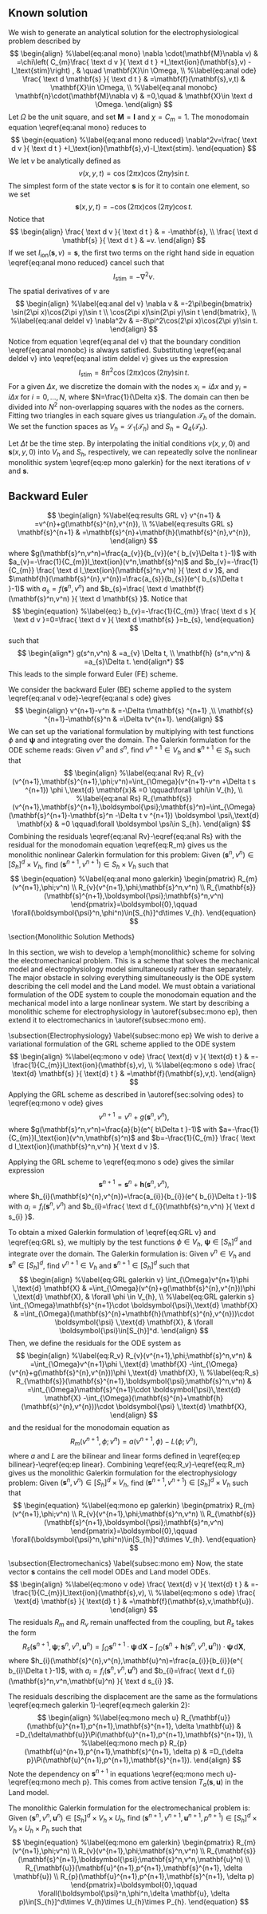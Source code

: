 ## Known solution
We wish to generate an analytical solution for the electrophysiological problem described by $$
\begin{align}
    %\label{eq:anal mono} 
\nabla \cdot(\mathbf{M}\nabla v)  & =\chi\left( C_{m}\frac{ \text d v }{ \text d t } +I_\text{ion}(\mathbf{s},v) -I_\text{stim}\right) , & \quad \mathbf{X}\in \Omega, \\
    %\label{eq:anal ode} 
\frac{ \text d \mathbf{s} }{ \text d t }  & =\mathbf{f}(\mathbf{s},v,t)  & \mathbf{X}\in \Omega, \\
    %\label{eq:anal monobc} 
\mathbf{n}\cdot(\mathbf{M}\nabla v) & =0,\quad & \mathbf{X}\in \text d \Omega.
\end{align}
$$
Let $\Omega$ be the unit square, and set $\mathbf{M}=\mathbf{I}$ and $\chi=C_{m}=1$. The monodomain equation \eqref{eq:anal mono} reduces to $$
\begin{equation}
%\label{eq:anal mono reduced}
	\nabla^2v=\frac{ \text d v }{ \text d t } +I_\text{ion}(\mathbf{s},v)-I_\text{stim}.
\end{equation}
$$
We let $v$ be analytically defined as $$
\begin{equation}
%\label{eq:anal v}
	v(x,y,t)=\cos(2\pi x)\cos(2\pi y)\sin t.
\end{equation}
$$
The simplest form of the state vector $\mathbf{s}$ is for it to contain one element, so we set $$
\begin{equation}
%\label{eq:anal s}
	\mathbf{s}(x,y,t)=-\cos(2\pi x)\cos(2\pi y)\cos t.
\end{equation}
$$
Notice that $$
\begin{align}
	\frac{ \text d v }{ \text d t }  & = -\mathbf{s}, \\
\frac{ \text d \mathbf{s} }{ \text d t }  & =v.
\end{align}
$$
If we set $I_\text{ion}(\mathbf{s},v)=\mathbf{s}$, the first two terms on the right hand side in equation \eqref{eq:anal mono reduced} cancel such that $$
\begin{equation}
%\label{eq:anal istim deldel v}
	I_\text{stim}=-\nabla^2v.
\end{equation}
$$
The spatial derivatives of $v$ are $$
\begin{align} 
%\label{eq:anal del v}
	\nabla v & =-2\pi\begin{bmatrix}
\sin(2\pi x)\cos(2\pi y)\sin t \\
\cos(2\pi x)\sin(2\pi y)\sin t
\end{bmatrix}, \\
%\label{eq:anal deldel v} 
\nabla^2v & =-8\pi^2\cos(2\pi x)\cos(2\pi y)\sin t.
\end{align}
$$
Notice from equation \eqref{eq:anal del v} that the boundary condition \eqref{eq:anal monobc} is always satisfied. Substituting \eqref{eq:anal deldel v} into \eqref{eq:anal istim deldel v} gives us the expression $$
\begin{equation}
%\label{eq:anal istim}
	I_\text{stim}=8\pi^2\cos(2\pi x)\cos(2\pi y)\sin t.
\end{equation}
$$
For a given $\Delta x$, we discretize the domain with the nodes $x_{i}=i\Delta x$ and $y_{i}=i\Delta x$ for $i=0,\dots,N$, where $N=\frac{1}{\Delta x}$. The domain can then be divided into $N^2$ non-overlapping squares with the nodes as the corners. Fitting two triangles in each square gives us triangulation $\mathcal{T}_{h}$ of the domain. We set the function spaces as $V_{h}=\mathcal{L}_{1}(\mathcal{T}_{h})$ and $S_{h}=Q_{4}(\mathcal{T}_{h})$. 

Let $\Delta t$ be the time step. By interpolating the initial conditions $v(x,y,0)$ and $\mathbf{s}(x,y,0)$ into $V_{h}$ and $S_{h}$, respectively, we can repeatedly solve the nonlinear monolithic system \eqref{eq:ep mono galerkin} for the next iterations of $v$ and $\mathbf{s}$.
## Backward Euler

$$
\begin{align}
%\label{eq:results GRL v}
	v^{n+1} & =v^{n}+g(\mathbf{s}^{n},v^{n}), \\
%\label{eq:results GRL s}
	\mathbf{s}^{n+1} & =\mathbf{s}^{n}+\mathbf{h}(\mathbf{s}^{n},v^{n}),
\end{align}
$$
where $g(\mathbf{s}^n,v^n)=\frac{a_{v}}{b_{v}}(e^{ b_{v}\Delta t }-1)$ with $a_{v}=-\frac{1}{C_{m}}I_\text{ion}(v^n,\mathbf{s}^n)$ and $b_{v}=-\frac{1}{C_{m}} \frac{ \text d I_\text{ion}(\mathbf{s}^n,v^n) }{ \text d v }$, and $\mathbf{h}(\mathbf{s}^{n},v^{n})=\frac{a_{s}}{b_{s}}(e^{ b_{s}\Delta t }-1)$ with $a_{s}=f(\mathbf{s}^n,v^{n})$ and $b_{s}=\frac{ \text d \mathbf{f}(\mathbf{s}^n,v^n) }{ \text d \mathbf{s} }$. Notice that $$
\begin{equation}
%\label{eq:}
	b_{v}=-\frac{1}{C_{m}} \frac{ \text d s }{ \text d v }=0=\frac{ \text d v }{ \text d \mathbf{s} }=b_{s},
\end{equation}
$$
such that $$
\begin{align*}
	g(s^n,v^n) & =a_{v} \Delta t, \\
\mathbf{h} (s^n,v^n) & =a_{s}\Delta t.
\end{align*}
$$
This leads to the simple forward Euler (FE) scheme. 

We consider the backward Euler (BE) scheme applied to the system \eqref{eq:anal v ode}-\eqref{eq:anal s ode} gives
$$
\begin{align}
v^{n+1}-v^n & =-\Delta t\mathbf{s} ^{n+1} ,\\
\mathbf{s} ^{n+1}-\mathbf{s}^n  & =\Delta tv^{n+1}.
\end{align}
$$
We can set up the variational formulation by multiplying with test functions $\phi$ and $\boldsymbol \psi$ and integrating over the domain. The Galerkin formulation for the ODE scheme reads: Given $v^n$ and $s^n$, find $v^{n+1}\in V_{h}$ and $\mathbf{s} ^{n+1}\in S_{h}$ such that 
$$
\begin{align}
%\label{eq:anal Rv} 
R_{v}(v^{n+1},\mathbf{s}^{n+1},\phi;v^n)=\int_{\Omega}(v^{n+1}-v^n +\Delta t s ^{n+1}) \phi \,\text{d} \mathbf{x}& =0 \qquad\forall \phi\in V_{h}, \\
%\label{eq:anal Rs}
R_{\mathbf{s}}(v^{n+1},\mathbf{s}^{n+1},\boldsymbol{\psi};\mathbf{s}^n)=\int_{\Omega}(\mathbf{s}^{n+1}-\mathbf{s}^n -\Delta t v ^{n+1}) \boldsymbol \psi\,\text{d} \mathbf{x} & =0 \qquad\forall \boldsymbol \psi\in S_{h}.
\end{align}
$$
Combining the residuals \eqref{eq:anal Rv}-\eqref{eq:anal Rs} with the residual for the monodomain equation \eqref{eq:R_m} gives us the monolithic nonlinear Galerkin formulation for this problem: Given $(\mathbf{s}^n,v^n)\in[S_{h}]^d\times V_{h}$, find $(\mathbf{s}^{n+1},v^{n+1})\in S_{h}\times V_{h}$ such that$$
\begin{equation}
%\label{eq:anal mono galerkin}
	\begin{pmatrix}
R_{m}(v^{n+1},\phi;v^n) \\
R_{v}(v^{n+1},\phi;\mathbf{s}^n,v^n) \\
R_{\mathbf{s}}(\mathbf{s}^{n+1},\boldsymbol{\psi};\mathbf{s}^n,v^n) 
\end{pmatrix}=\boldsymbol{0},\qquad \forall(\boldsymbol{\psi}^n,\phi^n)\in[S_{h}]^d\times V_{h}.
\end{equation}
$$


\section{Monolithic Solution Methods}

In this section, we wish to develop a \emph{monolithic} scheme for solving the electromechanical problem. This is a scheme that solves the mechanical model and electrophysiology model simultaneously rather than separately. The major obstacle in solving everything simultaneously is the ODE system describing the cell model and the Land model. We must obtain a variational formulation of the ODE system to couple the monodomain equation and the mechanical model into a large nonlinear system. We start by describing a monolithic scheme for electrophysiology in \autoref{subsec:mono ep}, then extend it to electromechanics in \autoref{subsec:mono em}.

\subsection{Electrophysiology} \label{subsec:mono ep}
We wish to derive a variational formulation of the GRL scheme applied to the ODE system
$$
\begin{align}
%\label{eq:mono v ode}
    \frac{ \text{d} v }{ \text{d} t }  & =-\frac{1}{C_{m}}I_\text{ion}(\mathbf{s},v), \\
%\label{eq:mono s ode}
    \frac{ \text{d} \mathbf{s} }{ \text{d} t }  & =\mathbf{f}(\mathbf{s},v,t).
\end{align}
$$
Applying the GRL scheme as described in \autoref{sec:solving odes} to \eqref{eq:mono v ode} gives $$
\begin{equation}
%\label{eq:GRL v}
	v^{n+1}=v^{n}+g(\mathbf{s}^{n},v^{n}),
\end{equation}
$$
where $g(\mathbf{s}^n,v^n)=\frac{a}{b}(e^{ b\Delta t }-1)$ with $a=-\frac{1}{C_{m}}I_\text{ion}(v^n,\mathbf{s}^n)$ and $b=-\frac{1}{C_{m}} \frac{ \text d I_\text{ion}(\mathbf{s}^n,v^n) }{ \text d v }$. 

Applying the GRL scheme to \eqref{eq:mono s ode} gives the similar expression$$
\begin{equation}
%\label{eq:GRL s}
	\mathbf{s}^{n+1}=\mathbf{s}^{n}+\mathbf{h}(\mathbf{s}^{n},v^{n}),
\end{equation}
$$
where $h_{i}(\mathbf{s}^{n},v^{n})=\frac{a_{i}}{b_{i}}(e^{ b_{i}\Delta t }-1)$ with $a_{i}=f_{i}(\mathbf{s}^n,v^{n})$ and $b_{i}=\frac{ \text d f_{i}(\mathbf{s}^n,v^n) }{ \text d s_{i} }$.

To obtain a mixed Galerkin formulation of \eqref{eq:GRL v} and \eqref{eq:GRL s}, we multiply by the test functions $\phi \in V_{h}$, $\boldsymbol{\psi}\in[S_{h}]^d$ and integrate over the domain. The Galerkin formulation is: Given $v^n\in V_{h}$ and $\mathbf{s}^n\in [S_{h}]^d$, find  $v^{n+1}\in V_{h}$ and $\mathbf{s}^{n+1}\in [S_{h}]^d$ such that $$
\begin{align}
	%\label{eq:GRL galerkin v}
	\int_{\Omega}v^{n+1}\phi \,\text{d} \mathbf{X} & =\int_{\Omega}(v^{n}+g(\mathbf{s}^{n},v^{n}))\phi \,\text{d} \mathbf{X}, & \forall \phi \in V_{h}, \\
%\label{eq:GRL galerkin s}
	\int_{\Omega}\mathbf{s}^{n+1}\cdot \boldsymbol{\psi}\,\text{d} \mathbf{X} & =\int_{\Omega}(\mathbf{s}^{n}+\mathbf{h}(\mathbf{s}^{n},v^{n}))\cdot \boldsymbol{\psi} \,\text{d} \mathbf{X}, & \forall \boldsymbol{\psi}\in[S_{h}]^d.
\end{align}
$$
Then, we define the residuals for the ODE system as $$
\begin{align}
	%\label{eq:R_v}
R_{v}(v^{n+1},\phi;\mathbf{s}^n,v^n) & =\int_{\Omega}v^{n+1}\phi \,\text{d} \mathbf{X}  -\int_{\Omega}(v^{n}+g(\mathbf{s}^{n},v^{n}))\phi \,\text{d} \mathbf{X}, \\
%\label{eq:R_s} 
R_{\mathbf{s}}(\mathbf{s}^{n+1},\boldsymbol{\psi};\mathbf{s}^n,v^n) & =\int_{\Omega}\mathbf{s}^{n+1}\cdot \boldsymbol{\psi}\,\text{d} \mathbf{X} -\int_{\Omega}(\mathbf{s}^{n}+\mathbf{h}(\mathbf{s}^{n},v^{n}))\cdot \boldsymbol{\psi} \,\text{d} \mathbf{X},
\end{align}
$$
and the residual for the monodomain equation as $$
\begin{equation}
%\label{eq:R_m}
	R_{m}(v^{n+1},\phi;v^n)=a(v^{n+1},\phi)-L(\phi;v^n),
\end{equation}
$$
where $a$ and $L$ are the bilinear and linear forms defined in \eqref{eq:ep bilinear}-\eqref{eq:ep linear}. Combining \eqref{eq:R_v}-\eqref{eq:R_m} gives us the monolithic Galerkin formulation for the electrophysiology problem: Given $(\mathbf{s}^n,v^n)\in[S_{h}]^d\times V_{h}$, find $(\mathbf{s}^{n+1},v^{n+1})\in[S_{h}]^d\times V_{h}$ such that
$$
\begin{equation}
%\label{eq:mono ep galerkin}
	\begin{pmatrix}
R_{m}(v^{n+1},\phi;v^n) \\
R_{v}(v^{n+1},\phi;\mathbf{s}^n,v^n) \\
R_{\mathbf{s}}(\mathbf{s}^{n+1},\boldsymbol{\psi};\mathbf{s}^n,v^n) 
\end{pmatrix}=\boldsymbol{0},\qquad \forall(\boldsymbol{\psi}^n,\phi^n)\in[S_{h}]^d\times V_{h}.
\end{equation}
$$

\subsection{Electromechanics} \label{subsec:mono em}
Now, the state vector $\mathbf{s}$ contains the cell model ODEs and Land model ODEs.
$$
\begin{align}
%\label{eq:mono v ode}
    \frac{ \text{d} v }{ \text{d} t }  & =-\frac{1}{C_{m}}I_\text{ion}(\mathbf{s},v), \\
%\label{eq:mono s ode}
    \frac{ \text{d} \mathbf{s} }{ \text{d} t }  & =\mathbf{f}(\mathbf{s},v,\mathbf{u}).
\end{align}
$$
The residuals $R_{m}$ and $R_{v}$ remain unaffected from the coupling, but $R_{s}$ takes the form $$
\begin{equation}
%\label{eq:R_s em}
	R_{s}(\mathbf{s}^{n+1},\boldsymbol{\psi};\mathbf{s}^n,v^n,\mathbf{u}^n) =\int_{\Omega}\mathbf{s}^{n+1}\cdot \boldsymbol{\psi}\,\text{d} \mathbf{X} -\int_{\Omega}(\mathbf{s}^{n}+\mathbf{h}(\mathbf{s}^{n},v^{n},\mathbf{u}^n))\cdot \boldsymbol{\psi} \,\text{d} \mathbf{X},
\end{equation}
$$
where $h_{i}(\mathbf{s}^{n},v^{n},\mathbf{u}^n)=\frac{a_{i}}{b_{i}}(e^{ b_{i}\Delta t }-1)$, with $a_{i}=f_{i}(\mathbf{s}^n,v^{n},\mathbf{u}^n)$ and $b_{i}=\frac{ \text d f_{i}(\mathbf{s}^n,v^n,\mathbf{u}^n) }{ \text d s_{i} }$.

The residuals describing the displacement are the same as the formulations \eqref{eq:mech galerkin 1}-\eqref{eq:mech galerkin 2}: $$
\begin{align}
    %\label{eq:mono mech u} 
R_{\mathbf{u}}(\mathbf{u}^{n+1},p^{n+1},\mathbf{s}^{n+1}, \delta \mathbf{u}) & =D_{\delta\mathbf{u}}\Pi(\mathbf{u}^{n+1},p^{n+1},\mathbf{s}^{n+1}), \\
    %\label{eq:mono mech p} 
R_{p}(\mathbf{u}^{n+1},p^{n+1},\mathbf{s}^{n+1}, \delta p) & =D_{\delta p}\Pi(\mathbf{u}^{n+1},p^{n+1},\mathbf{s}^{n+1}).
\end{align}
$$
Note the dependency on $\mathbf{s}^{n+1}$ in equations \eqref{eq:mono mech u}-\eqref{eq:mono mech p}. This comes from active tension $T_{a}(\mathbf{s},\mathbf{u})$ in the Land model.  

The monolithic Galerkin formulation for the electromechanical problem is: Given $(\mathbf{s}^n,v^n,\mathbf{u}^n)\in[S_{h}]^d\times V_{h}\times U_{h}$, find $(\mathbf{s}^{n+1},v^{n+1},\mathbf{u}^{n+1},p^{n+1})\in[S_{h}]^d\times V_{h}\times U_{h}\times P_{h}$ such that $$
\begin{equation}
%\label{eq:mono em galerkin}
	\begin{pmatrix}
R_{m}(v^{n+1},\phi;v^n) \\
R_{v}(v^{n+1},\phi;\mathbf{s}^n,v^n) \\
R_{\mathbf{s}}(\mathbf{s}^{n+1},\boldsymbol{\psi};\mathbf{s}^n,v^n,\mathbf{u}^n)  \\
R_{\mathbf{u}}(\mathbf{u}^{n+1},p^{n+1},\mathbf{s}^{n+1}, \delta \mathbf{u}) \\
R_{p}(\mathbf{u}^{n+1},p^{n+1},\mathbf{s}^{n+1}, \delta p)
\end{pmatrix}=\boldsymbol{0},\qquad \forall(\boldsymbol{\psi}^n,\phi^n,\delta \mathbf{u}, \delta p)\in[S_{h}]^d\times V_{h}\times U_{h}\times P_{h}.
\end{equation}
$$
